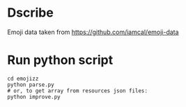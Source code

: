 # Dscribe

Emoji data taken from https://github.com/iamcal/emoji-data

# Run python script
```shell
cd emojizz
python parse.py
# or, to get array from resources json files:
python improve.py
```

